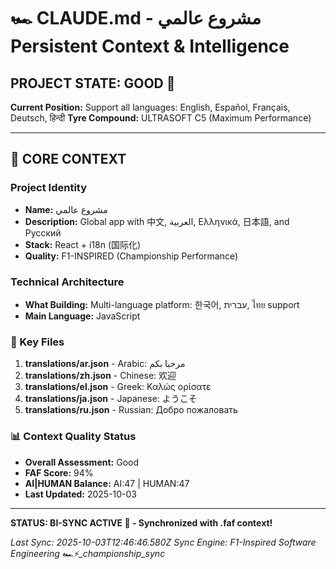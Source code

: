 # 🏎️ CLAUDE.md - مشروع عالمي Persistent Context & Intelligence

## PROJECT STATE: GOOD 🚀
**Current Position:** Support all languages: English, Español, Français, Deutsch, हिन्दी
**Tyre Compound:** ULTRASOFT C5 (Maximum Performance)

---

## 🎨 CORE CONTEXT

### Project Identity
- **Name:** مشروع عالمي
- **Description:** Global app with 中文, العربية, Ελληνικά, 日本語, and Русский
- **Stack:** React + i18n (国际化)
- **Quality:** F1-INSPIRED (Championship Performance)

### Technical Architecture
- **What Building:** Multi-language platform: 한국어, עברית, ไทย support
- **Main Language:** JavaScript

### 🔧 Key Files
1. **translations/ar.json** - Arabic: مرحبا بكم
2. **translations/zh.json** - Chinese: 欢迎
3. **translations/el.json** - Greek: Καλώς ορίσατε
4. **translations/ja.json** - Japanese: ようこそ
5. **translations/ru.json** - Russian: Добро пожаловать

### 📊 Context Quality Status
- **Overall Assessment:** Good
- **FAF Score:** 94%
- **AI|HUMAN Balance:** AI:47 | HUMAN:47
- **Last Updated:** 2025-10-03

---

**STATUS: BI-SYNC ACTIVE 🔗 - Synchronized with .faf context!**

*Last Sync: 2025-10-03T12:46:46.580Z*
*Sync Engine: F1-Inspired Software Engineering*
*🏎️⚡️_championship_sync*
